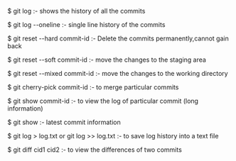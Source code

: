 $ git log :- shows the history of all the commits

$ git log --oneline :- single line history of the commits

$ git reset --hard commit-id :- Delete the commits permanently,cannot gain back

$ git reset --soft commit-id :- move the changes to the staging area

$ git reset --mixed commit-id :- move the changes to the working directory

$ git cherry-pick commit-id :- to merge particular commits

$ git show commit-id :- to view the log of particular commit (long information)

$ git show :- latest commit information

$ git log > log.txt or git log >> log.txt :- to save log history into a text file

$ git diff cid1 cid2 :- to view the differences of two commits



